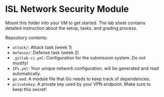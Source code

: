 # ISL Network Security Module

Mount this folder into your VM to get started.
The lab sheet contains detailed instruction about the setup, tasks, and grading process.

Repository contents:

- `attack/`: Attack task (week 1)
- `defense/`: Defense task (week 2)
- `.gitlab-ci.yml`: Configuration for the submission system. Do not modify!
- `IPs.yml`: Your unique network configuration, will be generated and read automatically.
- `go.mod`: A module file that Go needs to keep track of dependencies.
- `privatekey`: A private key used by your VPN endpoint. Make sure to keep this secret!
